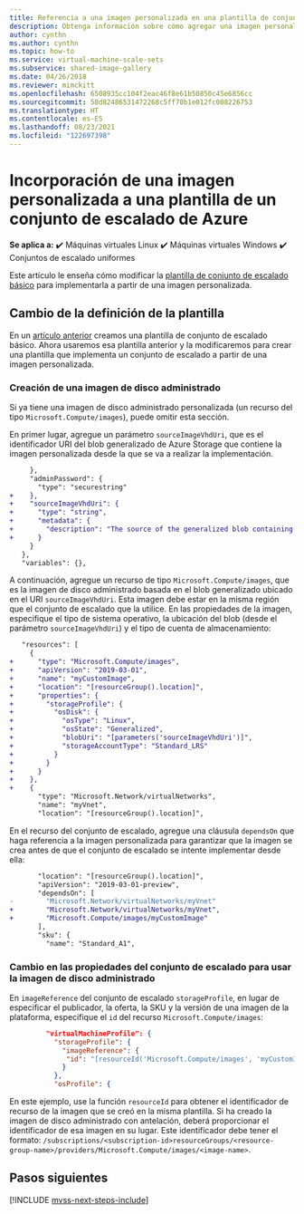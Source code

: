 ```yaml
---
title: Referencia a una imagen personalizada en una plantilla de conjunto de escalado de Azure
description: Obtenga información sobre cómo agregar una imagen personalizada a una plantilla de un conjunto de escalado de máquinas virtuales de Microsoft Azure existente
author: cynthn
ms.author: cynthn
ms.topic: how-to
ms.service: virtual-machine-scale-sets
ms.subservice: shared-image-gallery
ms.date: 04/26/2018
ms.reviewer: mimckitt
ms.openlocfilehash: 6508935cc104f2eac46f8e61b50850c45e6856cc
ms.sourcegitcommit: 58d82486531472268c5ff70b1e012fc008226753
ms.translationtype: HT
ms.contentlocale: es-ES
ms.lasthandoff: 08/23/2021
ms.locfileid: "122697398"
---
```

# <a name="add-a-custom-image-to-an-azure-scale-set-template"></a>Incorporación de una imagen personalizada a una plantilla de un conjunto de escalado de Azure

**Se aplica a:** :heavy_check_mark: Máquinas virtuales Linux :heavy_check_mark: Máquinas virtuales Windows :heavy_check_mark: Conjuntos de escalado uniformes

Este artículo le enseña cómo modificar la [plantilla de conjunto de escalado básico](virtual-machine-scale-sets-mvss-start.md) para implementarla a partir de una imagen personalizada.

## <a name="change-the-template-definition"></a>Cambio de la definición de la plantilla
En un [artículo anterior](virtual-machine-scale-sets-mvss-start.md) creamos una plantilla de conjunto de escalado básico. Ahora usaremos esa plantilla anterior y la modificaremos para crear una plantilla que implementa un conjunto de escalado a partir de una imagen personalizada.  

### <a name="creating-a-managed-disk-image"></a>Creación de una imagen de disco administrado

Si ya tiene una imagen de disco administrado personalizada (un recurso del tipo `Microsoft.Compute/images`), puede omitir esta sección.

En primer lugar, agregue un parámetro `sourceImageVhdUri`, que es el identificador URI del blob generalizado de Azure Storage que contiene la imagen personalizada desde la que se va a realizar la implementación.


```diff
     },
     "adminPassword": {
       "type": "securestring"
+    },
+    "sourceImageVhdUri": {
+      "type": "string",
+      "metadata": {
+        "description": "The source of the generalized blob containing the custom image"
+      }
     }
   },
   "variables": {},
```

A continuación, agregue un recurso de tipo `Microsoft.Compute/images`, que es la imagen de disco administrado basada en el blob generalizado ubicado en el URI `sourceImageVhdUri`. Esta imagen debe estar en la misma región que el conjunto de escalado que la utilice. En las propiedades de la imagen, especifique el tipo de sistema operativo, la ubicación del blob (desde el parámetro `sourceImageVhdUri`) y el tipo de cuenta de almacenamiento:

```diff
   "resources": [
     {
+      "type": "Microsoft.Compute/images",
+      "apiVersion": "2019-03-01",
+      "name": "myCustomImage",
+      "location": "[resourceGroup().location]",
+      "properties": {
+        "storageProfile": {
+          "osDisk": {
+            "osType": "Linux",
+            "osState": "Generalized",
+            "blobUri": "[parameters('sourceImageVhdUri')]",
+            "storageAccountType": "Standard_LRS"
+          }
+        }
+      }
+    },
+    {
       "type": "Microsoft.Network/virtualNetworks",
       "name": "myVnet",
       "location": "[resourceGroup().location]",

```

En el recurso del conjunto de escalado, agregue una cláusula `dependsOn` que haga referencia a la imagen personalizada para garantizar que la imagen se crea antes de que el conjunto de escalado se intente implementar desde ella:

```diff
       "location": "[resourceGroup().location]",
       "apiVersion": "2019-03-01-preview",
       "dependsOn": [
-        "Microsoft.Network/virtualNetworks/myVnet"
+        "Microsoft.Network/virtualNetworks/myVnet",
+        "Microsoft.Compute/images/myCustomImage"
       ],
       "sku": {
         "name": "Standard_A1",

```

### <a name="changing-scale-set-properties-to-use-the-managed-disk-image"></a>Cambio en las propiedades del conjunto de escalado para usar la imagen de disco administrado

En `imageReference` del conjunto de escalado `storageProfile`, en lugar de especificar el publicador, la oferta, la SKU y la versión de una imagen de la plataforma, especifique el `id` del recurso `Microsoft.Compute/images`:

```json
         "virtualMachineProfile": {
           "storageProfile": {
             "imageReference": {
              "id": "[resourceId('Microsoft.Compute/images', 'myCustomImage')]"
             }
           },
           "osProfile": {
```

En este ejemplo, use la función `resourceId` para obtener el identificador de recurso de la imagen que se creó en la misma plantilla. Si ha creado la imagen de disco administrado con antelación, deberá proporcionar el identificador de esa imagen en su lugar. Este identificador debe tener el formato: `/subscriptions/<subscription-id>resourceGroups/<resource-group-name>/providers/Microsoft.Compute/images/<image-name>`.


## <a name="next-steps"></a>Pasos siguientes

[!INCLUDE [mvss-next-steps-include](../../includes/mvss-next-steps.md)]
